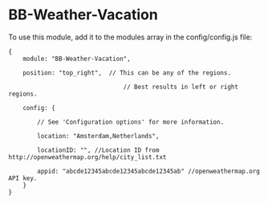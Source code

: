 # BB-Weather-Vacation
To use this module, add it to the modules array in the config/config.js file:

	{
		module: "BB-Weather-Vacation",
		
		position: "top_right",	// This can be any of the regions.
		
									// Best results in left or right regions.
		
		config: {
			
			// See 'Configuration options' for more information.
			
			location: "Amsterdam,Netherlands",
			
			locationID: "", //Location ID from http://openweathermap.org/help/city_list.txt
			
			appid: "abcde12345abcde12345abcde12345ab" //openweathermap.org API key.
		}
	}
